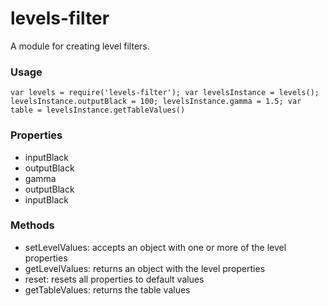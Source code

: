 # levels-filter
A module for creating level filters.  
### Usage  

`var levels = require('levels-filter');
var levelsInstance = levels();
levelsInstance.outputBlack = 100;
levelsInstance.gamma = 1.5;
var table = levelsInstance.getTableValues()`

### Properties  
* inputBlack
* outputBlack
* gamma
* outputBlack
* inputBlack


### Methods  

* setLevelValues: accepts an object with one or more of the level properties
* getLevelValues: returns an object with the level properties
* reset: resets all properties to default values
* getTableValues: returns the table values